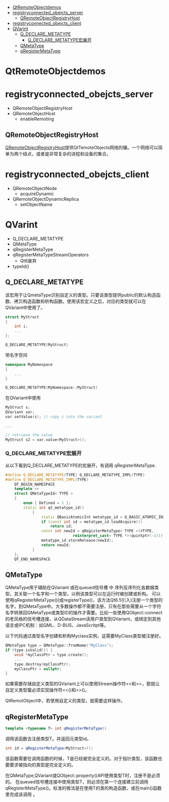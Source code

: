 - [QtRemoteObjectdemos](#qtremoteobjectdemos)
- [registryconnected\_obejcts\_server](#registryconnected_obejcts_server)
  - [QRemoteObjectRegistryHost](#qremoteobjectregistryhost)
- [registryconnected\_obejcts\_client](#registryconnected_obejcts_client)
- [QVarint](#qvarint)
  - [Q\_DECLARE\_METATYPE](#q_declare_metatype)
    - [Q\_DECLARE\_METATYPE宏展开](#q_declare_metatype宏展开)
  - [QMetaType](#qmetatype)
  - [qRegisterMetaType](#qregistermetatype)

# QtRemoteObjectdemos
# registryconnected_obejcts_server

- QRemoteObjectRegistryHost
- QRemoteObjectHost
  - enableRemoting

## QRemoteObjectRegistryHost
[QRemoteObjectRegistryHost](https://doc.qt.io/qt-6/qremoteobjectregistryhost.html#details)提供QtTemoteObjects网络的穰。一个网络可以简单为两个结点，或者是非常复杂的进程和设备的集合。
# registryconnected_obejcts_client
- QRemoteObjectNode
  - acquireDynamic
- QRemoteObjectDynamicReplica
  - setObjectName

# QVarint

- Q_DECLARE_METATYPE
- QMetaType
- qRegisterMetaType
- qRegisterMetaTypeStreamOperators
  - Qt6废弃
- typeId()
  
## Q_DECLARE_METATYPE
该宏用于让QmetaType识别自定义的类型。只要该类型提供public的默认构造函数、拷贝构造函数和析构函数。使用该宏定义之后，对应的类型就可以在QVariant中使用了。

```C++
struct MyStruct
{
    int i;
    ...
};

Q_DECLARE_METATYPE(MyStruct)
```

带名字空间
```C++
namespace MyNamespace
{
    ...
}

Q_DECLARE_METATYPE(MyNamespace::MyStruct)
```
在QVariant中使用
```C++
MyStruct s;
QVariant var;
var.setValue(s); // copy s into the variant

...

// retrieve the value
MyStruct s2 = var.value<MyStruct>();
```

### Q_DECLARE_METATYPE宏展开
从以下看到Q_DECLARE_METATYPE的宏展开，有调用 qRegisterMetaType.
```C++
#define Q_DECLARE_METATYPE(TYPE) Q_DECLARE_METATYPE_IMPL(TYPE)
#define Q_DECLARE_METATYPE_IMPL(TYPE)                                   \
    QT_BEGIN_NAMESPACE                                                  \
    template <>                                                         \
    struct QMetaTypeId< TYPE >                                          \
    {                                                                   \
        enum { Defined = 1 };                                           \
        static int qt_metatype_id()                                     \
            {                                                           \
                static QBasicAtomicInt metatype_id = Q_BASIC_ATOMIC_INITIALIZER(0); \
                if (const int id = metatype_id.loadAcquire())           \
                    return id;                                          \
                const int newId = qRegisterMetaType< TYPE >(#TYPE,      \
                              reinterpret_cast< TYPE *>(quintptr(-1))); \
                metatype_id.storeRelease(newId);                        \
                return newId;                                           \
            }                                                           \
    };                                                                  \
    QT_END_NAMESPACE
```

## QMetaType
QMetaType用于辅助在QVariant  或在queued信号槽 中 序列反序列化各数据类型。其关联一个名字和一个类型，以例该类型可以在运行时被创建或析构。
可以使用qRegisterMetaType()(或registerType()，该方法Qt6.5引入)注册一个类型的名字，到QMetaType中。大多数操作都不需要注册，只有在那些需要从一个字符名字转换回QMetaType或类型ID的操作才需要。比如一些使用QObject::connect的老风格的信号槽连接，从QDataStream读用户类型到QVariant，或绑定到其他语言或IPC机制：如QML、D-BUS、JavaScritpt等。

以下代码通过类型名字创建和析构Myclass实例，这需要MyClass类型被注册好。

```C++
QMetaType type = QMetaType::fromName("MyClass");
if (type.isValid()) {
    void *myClassPtr = type.create();
    ...
    type.destroy(myClassPtr);
    myClassPtr = nullptr;
}
```
如果需要存储自定义类型的QVariant上可以使用Stream操作符<<和>>，那就让自定义类型蜜必须实现操作符<<()和>>()。

QtRemotObject中，若使用自定义的类型，就需要这样操作。
## qRegisterMetaType
```C++
template <typename T> int qRegisterMetaType()
```
调用该函数去注册类型T。并返回元类型id。
```C++
int id = qRegisterMetaType<MyStruct>();
```
该函数需要在调用函数的时候，T是已经被完全定义的。对于指针类型，该函数也要要求被指向的类型是完全定义的。

在QMetaType,QVariant或QObject::property()API使用类型T时，注册不是必须的。
在queued信号槽连接中使用类型T，则必须在第一个连接建立前调用 qRegisterMetaType<T>()。标准的做法是在使用T的类的构造函数，或在main()函数里完成该调用 。

